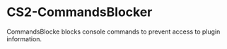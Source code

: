# CS2-CommandsBlocker
CommandsBlocke blocks console commands to prevent access to plugin information.
